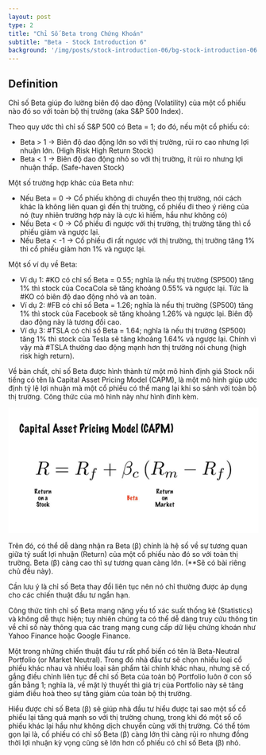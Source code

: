 ```yaml
---
layout: post
type: 2
title: "Chỉ Số Beta trong Chứng Khoán"
subtitle: "Beta - Stock Introduction 6"
background: '/img/posts/stock-introduction-06/bg-stock-introduction-06.png'
---
```


## Definition

Chỉ số Beta giúp đo lường biên độ dao động (Volatility) của một cổ phiếu nào đó so với toàn bộ thị trường (aka S&P 500 Index).

Theo quy ước thì chỉ số S&P 500 có Beta = 1; do đó, nếu một cổ phiếu có:
- Beta > 1 &#8594; Biên độ dao động lớn so với thị trường, rủi ro cao nhưng lợi nhuận lớn. (High Risk High Return Stock)
- Beta < 1 &#8594; Biên độ dao động nhỏ so với thị trường, ít rủi ro nhưng lợi nhuận thấp. (Safe-haven Stock)

Một số trường hợp khác của Beta như:
- Nếu Beta = 0 &#8594; Cổ phiếu không di chuyển theo thị trường, nói cách khác là không liên quan gì đến thị trường, cổ phiếu đi theo ý riêng của nó (tuy nhiên trường hợp này là cực kì hiếm, hầu như không có)
- Nếu Beta < 0 &#8594; Cổ phiếu đi ngược với thị trường, thị trường tăng thì cổ phiếu giảm và ngược lại.
- Nếu Beta < -1 &#8594; Cổ phiếu đi rất ngược với thị trường, thị trường tăng 1% thì cổ phiếu giảm hơn 1% và ngược lại.

Một số ví dụ về Beta:
- Ví dụ 1: #KO có chỉ số Beta = 0.55; nghĩa là nếu thị trường (SP500) tăng 1% thì stock của CocaCola sẽ tăng khoảng 0.55% và ngược lại. Tức là #KO có biên độ dao động nhỏ và an toàn.
- Ví dụ 2: #FB có chỉ số Beta = 1.26; nghĩa là nếu thị trường (SP500) tăng 1% thì stock của Facebook sẽ tăng khoảng 1.26% và ngược lại. Biên độ dao động này là tương đối cao.
- Ví dụ 3: #TSLA có chỉ số Beta = 1.64; nghĩa là nếu thị trường (SP500) tăng 1% thì stock của Tesla sẽ tăng khoảng 1.64% và ngược lại. Chính vì vậy mà #TSLA thường dao động mạnh hơn thị trường nói chung (high risk high return).

Về bản chất, chỉ số Beta được hình thành từ một mô hình định giá Stock nổi tiếng có tên là Capital Asset Pricing Model (CAPM), là một mô hình giúp ước định tỷ lệ lợi nhuận mà một cổ phiếu có thể mang lại khi so sánh với toàn bộ thị trường. Công thức của mô hình này như hình đính kèm. 

![stock-introduction-06](/img/posts/stock-introduction-06/sm-beta.png)

Trên đó, có thể dễ dàng nhận ra Beta (β) chính là hệ số về sự tương quan giữa tỷ suất lợi nhuận (Return) của một cổ phiếu nào đó so với toàn thị trường. Beta (β) càng cao thì sự tương quan càng lớn. (**Sẽ có bài riêng chủ đều này).

Cần lưu ý là chỉ số Beta thay đổi liên tục nên nó chỉ thường được áp dụng cho các chiến thuật đầu tư ngắn hạn.

Công thức tính chỉ số Beta mang nặng yếu tố xác suất thống kê (Statistics) và không dễ thực hiện; tuy nhiên chúng ta có thể dễ dàng truy cứu thông tin về chỉ số này thông qua các trang mạng cung cấp dữ liệu chứng khoán như Yahoo Finance hoặc Google Finance.

Một trong những chiến thuật đầu tư rất phổ biến có tên là Beta-Neutral Portfolio (or Market Neutral). Trong đó nhà đầu tư sẽ chọn nhiều loại cổ phiếu khác nhau và nhiều loại sản phẩm tài chính khác nhau, nhưng sẽ cố gắng điều chỉnh liên tục để chỉ số Beta của toàn bộ Portfolio luôn ở con số gần bằng 1; nghĩa là, về mặt lý thuyết thì giá trị của Portfolio này sẽ tăng giảm điều hoà theo sự tăng giảm của toàn bộ thị trường.

Hiểu được chỉ số Beta (β) sẽ giúp nhà đầu tư hiểu được tại sao một số cổ phiếu lại tăng quá mạnh so với thị trường chung, trong khi đó một số cổ phiếu khác lại hầu như không dịch chuyển cùng với thị trường. Có thể tóm gọn lại là, cổ phiếu có chỉ số Beta (β) càng lớn thì càng rủi ro nhưng đồng thời lợi nhuận kỳ vọng cũng sẽ lớn hơn cổ phiếu có chỉ số Beta (β) nhỏ.